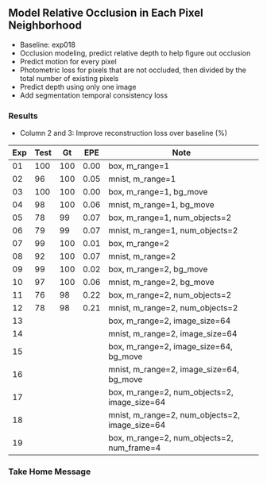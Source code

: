 ## Model Relative Occlusion in Each Pixel Neighborhood

- Baseline: exp018
- Occlusion modeling, predict relative depth to help figure out occlusion
- Predict motion for every pixel
- Photometric loss for pixels that are not occluded, then divided by the total number of existing pixels
- Predict depth using only one image
- Add segmentation temporal consistency loss

### Results

- Column 2 and 3: Improve reconstruction loss over baseline (%) 

| Exp  | Test | Gt   | EPE  | Note |
| ---- | ---- | ---- | ---- | ---- | 
| 01 | 100 | 100 | 0.00 | box, m_range=1 |
| 02 | 96 | 100 | 0.05 | mnist, m_range=1 |
| 03 | 100 | 100 | 0.00 | box, m_range=1, bg_move |
| 04 | 98 | 100 | 0.06 | mnist, m_range=1, bg_move |
| 05 | 78 | 99 | 0.07 | box, m_range=1, num_objects=2 |
| 06 | 79 | 99 | 0.07 | mnist, m_range=1, num_objects=2 |
| 07 | 99 | 100 | 0.01 | box, m_range=2 |
| 08 | 92 | 100 | 0.07 | mnist, m_range=2 |
| 09 | 99 | 100 | 0.02 | box, m_range=2, bg_move |
| 10 | 97 | 100 | 0.06 | mnist, m_range=2, bg_move |
| 11 | 76 | 98 | 0.22 | box, m_range=2, num_objects=2 |
| 12 | 78 | 98 | 0.21 | mnist, m_range=2, num_objects=2 |
| 13 |  |  |  | box, m_range=2, image_size=64 |
| 14 |  |  |  | mnist, m_range=2, image_size=64 |
| 15 |    |  |      | box, m_range=2, image_size=64, bg_move |
| 16 |    |  |      | mnist, m_range=2, image_size=64, bg_move |
| 17 |    |  |      | box, m_range=2, num_objects=2, image_size=64 |
| 18 |    |  |      | mnist, m_range=2, num_objects=2, image_size=64 |
| 19 |    |  |      | box, m_range=2, num_objects=2, num_frame=4 |

### Take Home Message

